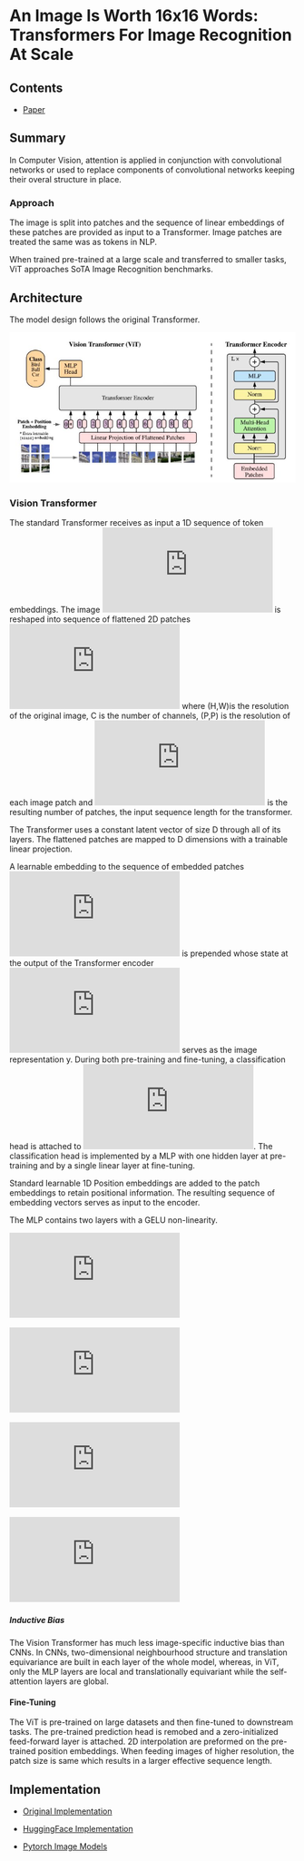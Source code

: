 # An Image Is Worth 16x16 Words: Transformers For Image Recognition At Scale

## Contents

* [Paper](Paper.pdf)


## Summary 

In Computer Vision, attention is applied in conjunction with convolutional networks or used to replace components of convolutional networks keeping their overal structure in place.

### Approach

The image is split into patches and the sequence of linear embeddings of these patches are provided as input to a Transformer. Image patches are treated the same was as tokens in NLP. 

When trained pre-trained at a large scale and transferred to smaller tasks, ViT approaches SoTA Image Recognition benchmarks.

## Architecture

The model design follows the original Transformer.

![Layout](assets/Architecture.jpg)

### Vision Transformer

The standard Transformer receives as input a 1D sequence of token embeddings. The image ![image](https://latex.codecogs.com/gif.latex?%20x%20%5Cin%20%5Cmathbb%7BR%7D%5E%7BH%20%5Ctimes%20W%20%5Ctimes%20C%7D) is reshaped into  sequence of flattened 2D patches ![patch](https://latex.codecogs.com/gif.latex?%20x_p%20%5Cin%20%5Cmathbb%7BR%7D%5E%7BN%20%5Ctimes%20%28P%5E2%20%5Ccdot%20C%29%7D) where (H,W)is the resolution of the original image, C is the number of channels, (P,P) is the resolution of each image patch and ![N](https://latex.codecogs.com/gif.latex?%20N%20%3D%20HW/P%5E2) is the resulting number of patches, the input sequence length for the transformer.

The Transformer uses a constant latent vector of size D through all of its layers. The flattened patches are mapped to D dimensions with a trainable linear projection.

A learnable embedding to the sequence of embedded patches ![embed](https://latex.codecogs.com/gif.latex?%20%5Ctextbf%7Bz%7D%5E0_0%20%3D%20%5Ctextup%7Bx%7D_%7B%5Ctextup%7Bclass%7D%7D) is prepended whose state at the output of the Transformer encoder ![encoded](https://latex.codecogs.com/gif.latex?%20%5Ctextbf%7Bz%7D%5E0_L) serves as the image representation y. During both pre-training and fine-tuning, a classification head is attached to ![encoded](https://latex.codecogs.com/gif.latex?%20%5Ctextbf%7Bz%7D%5E0_L). The classification head is implemented by a MLP with one hidden layer at pre-training and by a single linear layer at fine-tuning.

Standard learnable 1D Position embeddings are added to the patch embeddings to retain positional information. The resulting sequence of embedding vectors serves as input to the encoder.

The MLP contains two layers with a GELU non-linearity.

![1](https://latex.codecogs.com/gif.latex?%20z_0%20%3D%20%5Cleft%20%5B%20x_%7B%5Ctextup%7Bclass%7D%7D%3B%20x_p%5E1%20%5Ctextbf%7BE%7D%3B%20%5Cdots%20%3B%20x_p%5EN%20%5Ctextbf%7BE%7D%20%5Cright%20%5D%20&plus;%20%5Ctextbf%7BE%7D_%7B%5Ctextup%7Bpos%7D%7D%2C%20%5Ctextbf%7B%20E%7D%20%5Cin%20%5Cmathbb%7BR%7D%5E%7B%28P%5E2%5Ccdot%20C%29%5Ctimes%20D%7D%2C%20%5Ctextbf%7B%20E%7D%20%5Cin%20%5Cmathbb%7BR%7D%5E%7B%28N&plus;1%29%5Ctimes%20D%7D)

![2](https://latex.codecogs.com/gif.latex?%5Cmathbf%7Bz%7D%5E%7B%5Cprime%7D_l%20%3D%20%5Ctextup%7BMSA%7D%5Cleft%20%28%20%5Ctextup%7BLN%7D%20%28%5Cmathbf%7Bz%7D_%7Bl-1%7D%29%20%5Cright%20%29%20&plus;%20%5Cmathbf%7Bz%7D_%7Bl-1%7D)

![3](https://latex.codecogs.com/gif.latex?%20%5Cmathbf%7Bz%7D_l%20%3D%20%5Ctextup%7BMLP%7D%5Cleft%20%28%20%5Ctextup%7BLN%7D%20%28%5Cmathbf%7Bz%7D%5E%7B%5Cprime%7D%29%5Cright%20%29&plus;%20%5Cmathbf%7Bz%7D%5E%7B%5Cprime%7D)


![4](https://latex.codecogs.com/gif.latex?y%20%3D%20%5Ctextup%7BLN%7D%20%28%5Cmathbf%7Bz%7D_%7BL%7D%5E0%29)

##### Inductive Bias

The Vision Transformer has much less image-specific inductive bias than CNNs. In CNNs, two-dimensional neighbourhood structure and translation equivariance are built in each layer of the whole model, whereas, in ViT, only the MLP layers are local and translationally equivariant while the self-attention layers are global.

#### Fine-Tuning 

The ViT is pre-trained on large datasets and then fine-tuned to downstream tasks. The pre-trained prediction head is remobed and a zero-initialized feed-forward layer is attached. 2D interpolation are preformed on the pre-trained position embeddings. When feeding images of higher resolution, the patch size is same which results in a larger effective sequence length.


## Implementation

* [Original Implementation](https://github.com/google-research/vision_transformer)

* [HuggingFace Implementation](https://github.com/huggingface/transformers)

* [Pytorch Image Models](https://github.com/rwightman/pytorch-image-models/blob/master/timm/models/vision_transformer.py)
